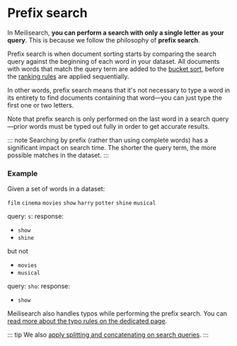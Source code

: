 # Prefix search

In Meilisearch, **you can perform a search with only a single letter as your query**. This is because we follow the philosophy of **prefix search**.

Prefix search is when document sorting starts by comparing the search query against the beginning of each word in your dataset. All documents with words that match the query term are added to the [bucket sort](https://en.wikipedia.org/wiki/Bucket_sort), before the [ranking rules](/learn/core_concepts/relevancy.md#ranking-rules) are applied sequentially.

In other words, prefix search means that it's not necessary to type a word in its entirety to find documents containing that word—you can just type the first one or two letters.

Note that prefix search is only performed on the last word in a search query—prior words must be typed out fully in order to get accurate results.

::: note
Searching by prefix (rather than using complete words) has a significant impact on search time. The shorter the query term, the more possible matches in the dataset.
:::

### Example

Given a set of words in a dataset:

`film` `cinema` `movies` `show` `harry` `potter` `shine` `musical`

query: `s`:
response:

- `show`
- `shine`

but not

- `movies`
- `musical`

query: `sho`:
response:

- `show`

Meilisearch also handles typos while performing the prefix search. You can [read more about the typo rules on the dedicated page](/learn/advanced/typotolerance.md#typo-tolerance-rules).

::: tip
We also [apply splitting and concatenating on search queries](/learn/advanced/concat.md).
:::
